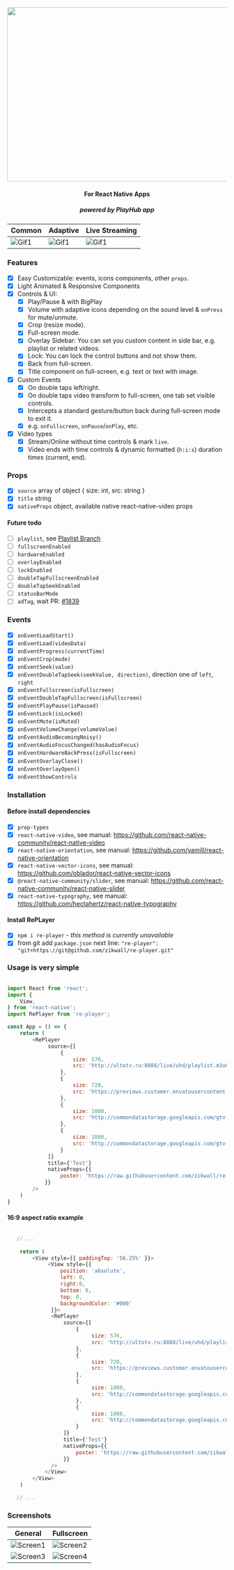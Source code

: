 <div align="center">
  <img width="800" height="400" src="https://github.com/zikwall/re-player/blob/master/screenshots/re-player-poster-2.png">
  <h4>For React Native Apps</h4>
  <h5>powered by PlayHub app</h5>
</div>

Common | Adaptive | Live Streaming
--- | --- | ---
![Gif1](/gifs/20200229_205716_2.gif) | ![Gif1](/gifs/20200229_205716_3.gif) | ![Gif1](/gifs/20200229_205838_1.gif)

### Features

- [x] Easy Customizable: events, icons components, other `props`.
- [x] Light Animated & Responsive Components
- [x] Controls & UI:
    - [x] Play/Pause & with BigPlay
    - [x] Volume with adaptive icons depending on the sound level & `onPress` for mute/unmute.
    - [x] Crop (resize mode).
    - [x] Full-screen mode.
    - [x] Overlay Sidebar: You can set you custom content in side bar, e.g. playlist or related videos.
    - [x] Lock: You can lock the control buttons and not show them.
    - [x] Back from full-screen.
    - [x] Title component on full-screen, e.g. text or text with image.
- [x] Custom Events
    - [x] On double taps left/right.
    - [x] On double taps video transform to full-screen, one tab set visible controls.
    - [x] Intercepts a standard gesture/button back during full-screen mode to exit it.
    - [x] e.g. `onFullscreen`, `onPause`/`onPlay`, etc.
- [x] Video types
    - [x] Stream/Online without time controls & mark `live`.
    - [x] Video ends with time controls & dynamic formatted (`h:i:s`) duration times (current, end).

### Props

- [x] `source` array of object { size: int, src: string }
- [x] `title` string
- [x] `nativeProps` object, available native react-native-video props

#### Future todo

- [ ] `playlist`, see [Playlist Branch](https://github.com/zikwall/re-player/tree/playlist)
- [ ] `fullscreenEnabled`
- [ ] `hardwareEnabled`
- [ ] `overlayEnabled`
- [ ] `lockEnabled`
- [ ] `doubleTapFullscreenEnabled`
- [ ] `doubleTapSeekEnabled`
- [ ] `statusBarMode`
- [ ] `adTag`, wait PR: [#1839](https://github.com/react-native-community/react-native-video/pull/1839)

### Events

- [x] `onEventLoadStart()`
- [x] `onEventLoad(videoData)`
- [x] `onEventProgress(currentTime)`
- [x] `onEventCrop(mode)`
- [x] `onEventSeek(value)`
- [x] `onEventDoubleTapSeek(seekValue, direction)`, direction one of `left`, `right`
- [x] `onEventFullscreen(isFullscreen)`
- [x] `onEventDoubleTapFullscreen(isFullscreen)`
- [x] `onEventPlayPause(isPaused)`
- [x] `onEventLock(isLocked)`
- [x] `onEventMute(isMuted)`
- [x] `onEventVolumeChange(volumeValue)`
- [x] `onEventAudioBecomingNoisy()`
- [x] `onEventAudioFocusChanged(hasAudioFocus)`
- [x] `onEventHardwareBackPress(isFullscreen)`
- [x] `onEventOverlayClose()`
- [x] `onEventOverlayOpen()`
- [x] `onEventShowControls`

### Installation

#### Before install dependencies

- [x] `prop-types`
- [x] `react-native-video`, see manual: https://github.com/react-native-community/react-native-video
- [x] `react-native-orientation`, see manual: https://github.com/yamill/react-native-orientation
- [x] `react-native-vector-icons`, see manual: https://github.com/oblador/react-native-vector-icons
- [x] `@react-native-community/slider`, see manual: https://github.com/react-native-community/react-native-slider
- [x] `react-native-typography`, see manual: https://github.com/hectahertz/react-native-typography

#### Install RePLayer

- [x] `npm i re-player` - _this method is currently unavailable_
- [x] from git add `package.json` next line: `"re-player": "git+https://git@github.com/zikwall/re-player.git"`

### Usage is very simple

```js

import React from 'react';
import {
    View,
} from 'react-native';
import RePlayer from 're-player';

const App = () => {
    return (
        <RePlayer
             source={[
                 {
                     size: 576,
                     src: 'http://ultotv.ru:8888/live/uhd/playlist.m3u8'
                 },
                 {
                     size: 720,
                     src: 'https://previews.customer.envatousercontent.com/h264-video-previews/01940919-82fb-43b7-b688-b585f0a0abe9/2158627.mp4'
                 },
                 {
                     size: 1080,
                     src: 'http://commondatastorage.googleapis.com/gtv-videos-bucket/sample/BigBuckBunny.mp4'
                 },
                 {
                     size: 1080,
                     src: 'http://commondatastorage.googleapis.com/gtv-videos-bucket/sample/BigBuckBunny.mp4'
                 }
             ]}
             title={'Test'}
             nativeProps={{
                 poster: 'https://raw.githubusercontent.com/zikwall/re-player/master/screenshots/re-player-poster-2.png'
            }}
        />
    )
}

```

#### 16:9 aspect ratio example

```js

   // ...
    
    return (
        <View style={{ paddingTop: '56.25%' }}>
             <View style={{
                 position: 'absolute',
                 left: 0,
                 right:0,
                 bottom: 0,
                 top: 0,
                 backgroundColor: '#000'
              }}>
              <RePlayer
                  source={[
                      {
                           size: 576,
                           src: 'http://ultotv.ru:8888/live/uhd/playlist.m3u8'
                      },
                      {
                           size: 720,
                           src: 'https://previews.customer.envatousercontent.com/h264-video-previews/01940919-82fb-43b7-b688-b585f0a0abe9/2158627.mp4'
                      },
                      {
                           size: 1080,
                           src: 'http://commondatastorage.googleapis.com/gtv-videos-bucket/sample/BigBuckBunny.mp4'
                      },
                      {
                           size: 1080,
                           src: 'http://commondatastorage.googleapis.com/gtv-videos-bucket/sample/BigBuckBunny.mp4'
                      }
                  ]}
                  title={'Test'}
                  nativeProps={{
                      poster: 'https://raw.githubusercontent.com/zikwall/re-player/master/screenshots/re-player-poster-2.png'
                  }}
              />
            </View>
        </View>
    )

   // ...

```

### Screenshots

General | Fullscreen 
--- | ---
![Screen1](/screenshots/Screenshot_20200302-155459_lol.jpg) | ![Screen2](/screenshots/Screenshot_20200302-155510_lol.jpg)
![Screen3](/screenshots/Screenshot_20200303-131430_lol.jpg) | ![Screen4](/screenshots/Screenshot_20200303-132643_lol.jpg)
